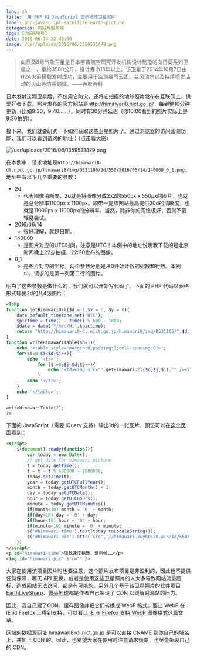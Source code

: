 ```yaml
---
lang: zh
title: '用 PHP 和 JavaScript 显示地球卫星照片'
label: php-javascript-satellite-earth-picture
categories: 网站与服务端
tags: [向日葵8号]
date: 2016-06-14 22:40:00
image: /usr/uploads/2016/06/1359531479.png
---
```

<blockquote>向日葵8号气象卫星是日本宇宙航空研究开发机构设计制造的向日葵系列卫星之一，重约3500公斤，设计寿命15年以上。该卫星于2014年10月7日由H2A火箭搭载发射成功，主要用于监测暴雨云团、台风动向以及持续喷发活动的火山等防灾领域。——百度百科</blockquote>

日本发射这颗卫星后，不仅用它防灾，还将它拍摄的地球照片发布在互联网上，供爱好者下载。照片发布的官方网站是<a href="http://himawari8.nict.go.jp/" target="_blank">http://himawari8.nict.go.jp/</a>，每到整10分钟更新（比如9:30，9:40……），同时有30分钟延迟（你10:00看到的照片实际上是9:30拍的）。

接下来，我们就要研究一下如何获取这些卫星照片了。通过浏览器的访问监测功能，我们可以看到请求的地址：（点击看大图）

![/usr/uploads/2016/06/1359531479.png](/usr/uploads/2016/06/1359531479.png)

在本例中，请求地址是`http://himawari8-dl.nict.go.jp/himawari8/img/D531106/2d/550/2016/06/14/140000_0_1.png`。地址中有以下几个重要的参数：

- 2d
  - 代表图像清晰度，2d就是将图像分成2x2的550px x 550px的图片，也就是总分辨率1100px x 1100px。顺带一提该网站最高提供20d的清晰度，也就是11000px x 11000px的分辨率。当然，除非你的网络极好，否则不要轻易尝试。
- 2016/06/14
  - 很好理解，就是日期。
- 140000
  - 是图片对应的UTC时间，注意是UTC！本例中的地址说明我下载的是北京时间晚上22点拍摄、22:30发布的图像。
- 0_1
  - 是图片对应的坐标，两个参数分别是从0开始计数的列数和行数。本例中，请求的是第一列第二行的图片。

明白了这些参数是做什么的，我们就可以开始写代码了。下面的 PHP 代码以表格形式输出2d的共4张图片：

```php
<?php
function getHimawariUrl($d = 1,$x = 0, $y = 0){
    date_default_timezone_set('UTC');
    $pictime = time() - time() % 600 - 1800;
    $date = date('Y/m/d/Hi',$pictime);
    return "http://himawari8-dl.nict.go.jp/himawari8/img/D531106/".$d."d/550/".$date."00_".$x."_".$y.".png";
}
function writeHimawariTable($d=1){
    echo '<table style="margin:0;padding:0;cell-spacing:0">';
    for($i=0;$i<$d;$i++){
        echo '<tr>';
            for ($j=0;$j<$d;$j++){
                echo '<td><img src="'.getHimawariUrl($d,$j,$i).'" /></td>';
            }
        echo '</tr>';
    }
    echo '</table>';
}

writeHimawariTable(2);
?>
```

下面的 JavaScript（需要 jQuery 支持）输出1d的一张图片，预览可以在[这个页面](/page/himawari/)看到：

```html
<script>
    $(document).ready(function(){
        var today = new Date();
        // get date for himawari picture
        t = today.getTime();
        t = t - t % 600000 - 1800000;
        today.setTime(t);
        year = today.getUTCFullYear();
        month = today.getUTCMonth() + 1;
        day = today.getUTCDate();
        hour = today.getUTCHours();
        minute = today.getUTCMinutes();
        if(month<10) month = '0' + month;
        if(day<10) day = '0' + day;
        if(hour<10) hour = '0' + hour;
        if(minute<10) minute = '0' + minute;
        $('#himawari-time').text(today.toLocaleString());
        $('#himawari-pic').attr('src','//himawari.xuyh0120.win/1d/550/'+year+'/'+month+'/'+day+'/'+hour+minute+'00_0_0.webp');
    })
</script>
<p id="himawari-time">加载速度稍慢，请稍候……</p>
<img id="himawari-pic" src="" />
```

大家在使用该项目图片时也要注意，这个照片发布项目是非盈利的，因此也不提供任何保障，哪天 API 更换，或者是使用这些卫星照片的人太多导致网站流量超标，造成网站无法访问，都是有可能的。另外几个基于该卫星照片的软件项目 <a href="https://github.com/bitdust/EarthLiveSharp" target="_blank">EarthLiveSharp</a>、<a href="http://www.coolapk.com/apk/ooo.oxo.apps.earth" target="_blank">馒头地球</a>都是作者自己架设了 CDN 以缓解对源站的压力。

因此，我自己建了CDN，缓存图像并把它们转换成 WebP 格式。要让 WebP 在 IE 和 Firefox 上得到支持，可以看<a href="//lantian.pub/article/modify-website/ie-firefox-webp-support.lantian">让 IE 与 Firefox 支持 WebP 图像格式</a>这篇文章。

网站的数据源网址 himawari8-dl.nict.go.jp 是可以直接 CNAME 到你自己的域名上，并加上 CDN 的。因此，也希望大家在使用时注意请求频率，也尽量架设自己的 CDN。
